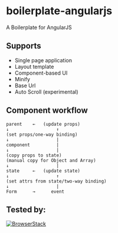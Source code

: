 # boilerplate-angularjs
A Boilerplate for AngularJS

## Supports
- Single page application
- Layout template
- Component-based UI
- Minify
- Base Url
- Auto Scroll (experimental)

## Component workflow
```
parent    ←   (update props)
↓                  ↑
(set props/one-way binding)
↓                  |
component          |
↓                  |
(copy props to state)
(manual copy for Object and Array)
↓                  |
state     ←   (update state)
↓                  ↑
(set attrs from state/two-way binding)
↓                  |
Form      →      event
```

## Tested by:
[![BrowserStack](https://bstacksupport.zendesk.com/attachments/token/fOHQtvrclnZEqoLZ5BWBm4CDx/?name=browserstack-logo-600x315.png)](https://www.browserstack.com)
